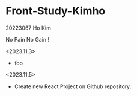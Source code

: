 # Front-Study-Kimho

20223067 Ho Kim

No Pain No Gain !

<2023.11.3>

- foo

<2023.11.5>

- Create new React Project on Github repository.
